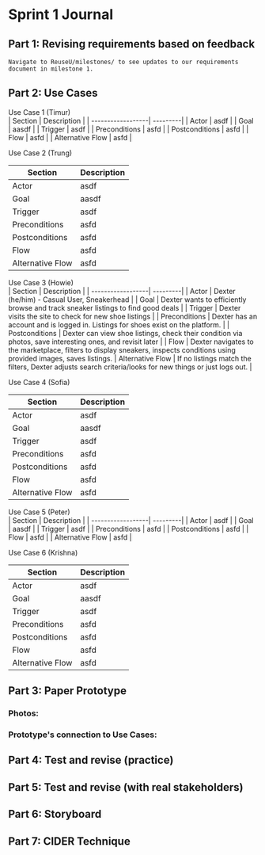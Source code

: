 # Sprint 1 Journal

## Part 1: Revising requirements based on feedback
    Navigate to ReuseU/milestones/ to see updates to our requirements document in milestone 1.

## Part 2: Use Cases

Use Case  1   (Timur)            
| Section           | Description |
| ------------------| ---------|
| Actor             | asdf     |
| Goal              | aasdf    |
| Trigger           | asdf     |
| Preconditions     | asfd     |
| Postconditions    | asfd     |
| Flow              | asfd     |
| Alternative Flow  | asfd     |


 Use Case  2  (Trung)

| Section           | Description |            
| ------------------| ---------|
| Actor             | asdf     |
| Goal              | aasdf    |
| Trigger           | asdf     |
| Preconditions     | asfd     |
| Postconditions    | asfd     |
| Flow              | asfd     |
| Alternative Flow  | asfd     |


Use Case  3    (Howie)           
| Section           | Description |
| ------------------| ---------|
| Actor             | Dexter (he/him) - Casual User, Sneakerhead     |
| Goal              | Dexter wants to efficiently browse and track sneaker listings to find good deals   |
| Trigger           | Dexter visits the site to check for new shoe listings     |
| Preconditions     | Dexter has an account and is logged in. Listings for shoes exist on the platform.     |
| Postconditions    | Dexter can view shoe listings, check their condition via photos, save interesting ones, and revisit later     |
| Flow              | Dexter navigates to the marketplace, filters to display sneakers, inspects conditions using provided images, saves listings.
| Alternative Flow  | If no listings match the filters, Dexter adjusts search criteria/looks for new things or just logs out.    |


 Use Case  4  (Sofia)
   
| Section           | Description |            
| ------------------| ---------|
| Actor             | asdf     |
| Goal              | aasdf    |
| Trigger           | asdf     |
| Preconditions     | asfd     |
| Postconditions    | asfd     |
| Flow              | asfd     |
| Alternative Flow  | asfd     |

Use Case  5    (Peter)          
| Section           | Description |
| ------------------| ---------|
| Actor             | asdf     |
| Goal              | aasdf    |
| Trigger           | asdf     |
| Preconditions     | asfd     |
| Postconditions    | asfd     |
| Flow              | asfd     |
| Alternative Flow  | asfd     |


 Use Case  6  (Krishna)
   
| Section           | Description |            
| ------------------| ---------|
| Actor             | asdf     |
| Goal              | aasdf    |
| Trigger           | asdf     |
| Preconditions     | asfd     |
| Postconditions    | asfd     |
| Flow              | asfd     |
| Alternative Flow  | asfd     |


## Part 3: Paper Prototype

### Photos:

### Prototype's connection to Use Cases:


## Part 4: Test and revise (practice)

## Part 5: Test and revise (with real stakeholders)

## Part 6: Storyboard

## Part 7: CIDER Technique
